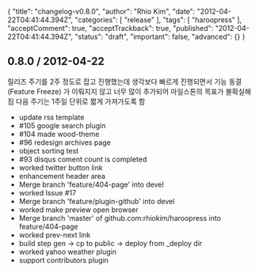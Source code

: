 {
    "title": "changelog-v0.8.0",
    "author": "Rhio Kim",
    "date": "2012-04-22T04:41:44.394Z",
    "categories": [
        "release"
    ],
    "tags": [
        "haroopress"
    ],
    "acceptComment": true,
    "acceptTrackback": true,
    "published": "2012-04-22T04:41:44.394Z",
    "status": "draft",
    "important": false,
    "advanced": {}
}

## 0.8.0 / 2012-04-22

릴리즈 주기를 2주 정도로 잡고 진행했는데 생각보다 빠르게 진행되면서 기능 동결(Feature Freeze) 가 이뤄지지 않고 
너무 많이 추가되어 마일스톤의 목표가 불확실해짐 다음 주기는 1주일 단위로 짧게 가져가도록 함

  * update rss template
  * #105 google search plugin
  * #104 made wood-theme
  * #96 redesign archives page
  * object sorting test
  * #93 disqus coment count is completed
  * worked twitter button link
  * enhancement header area
  * Merge branch 'feature/404-page' into devel
  * worked Issue #17
  * Merge branch 'feature/plugin-github' into devel
  * worked make preview open browser
  * Merge branch 'master' of github.com:rhiokim/haroopress into feature/404-page
  * worked prev-next link
  * build step gen -> cp to public -> deploy from _deploy dir
  * worked yahoo weather plugin
  * support contributors plugin


